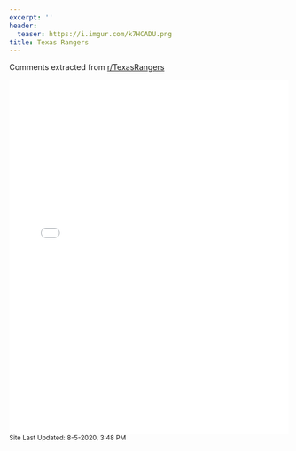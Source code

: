 ```yaml
---
excerpt: ''
header:
  teaser: https://i.imgur.com/k7HCADU.png
title: Texas Rangers
---
```


Comments extracted from [r/TexasRangers](https://reddit.com/r/TexasRangers)
<iframe id="igraph" scrolling="no" style="border:none;" seamless="seamless" src="/plots/MLB/TEX.html" height="640" width="100%"></iframe>
<small>Site Last Updated: 8-5-2020, 3:48 PM</small>